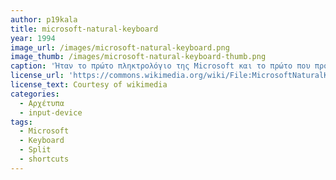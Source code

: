 ```yaml
---
author: p19kala
title: microsoft-natural-keyboard
year: 1994
image_url: /images/microsoft-natural-keyboard.png
image_thumb: /images/microsoft-natural-keyboard-thumb.png
caption: 'Ήταν το πρώτο πληκτρολόγιο της Microsoft και το πρώτο που πρόσθεσε το Windows πλήκτρο, το οποίο θα εφαρμοζόταν στη συνέχεια στην πλειοψηφία των πληκτρολογίων για δεκαετίες. Αρχικά σχεδιάστηκε για τα Windows 95, ήταν χωρισμένο στη μέση σε μορφή U και είχε μία κλίση και στα δύο μισά ώστε να βοηθάει το καρπό του χρήστη. Το Windows key μπορούσε να συνδυαστεί με άλλα προυπάρχοντα πλήκτρα για να κάνει διάφορες Windows λειτουργίες, π.χ. Windows+E για το άνοιγμα του εξερευνητή αρχείων. Σε αντίθεση με τα σημερινά, αυτό το εργονομικό πληκτρολόγιο συνδεόταν με θύρα PS/2.'
license_url: 'https://commons.wikimedia.org/wiki/File:MicrosoftNaturalKeyboardGen1.jpg'
license_text: Courtesy of wikimedia
categories:
  - Αρχέτυπα
  - input-device
tags:
  - Microsoft
  - Keyboard
  - Split
  - shortcuts
---
```

